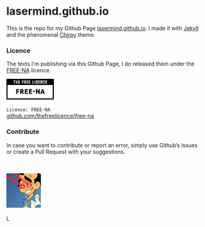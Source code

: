 # lasermind.github.io

This is the repo for my Github Page [lasermind.github.io](https://lasermind.github.io). I made it with [Jekyll](https://jekyllrb.com) and the phenomenal [Chirpy](https://github.com/cotes2020/jekyll-theme-chirpy) theme.


### Licence
The texts I'm publishing via this Github Page, I do released them under the [FREE-NA](https://github.com/thefreelicence/free-na) licence.

<img width="124" height="54" src="https://raw.githubusercontent.com/thefreelicence/media/main/free-na/badge__free-na__hires.jpg" title="FREE-NA Licence" alt="FREE-NA badge">

`Licence: FREE-NA`
<br>
[github.com/thefreelicence/free-na](github.com/thefreelicence/free-na)


### Contribute
In case you want to contribute or report an error, simply use Github’s Issues or create a Pull Request with your suggestions.

<br><br>
<img width="90" height="90" src="https://raw.githubusercontent.com/lasermind/lasermind.github.io/main/assets/img/larrylasermind-avatar-blue.jpg" title="Larry Lasermind" alt="Larry Lasermind">
<br><br>
L
